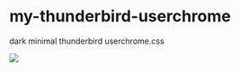 # my-thunderbird-userchrome
dark minimal thunderbird userchrome.css

<img src="http://i.imgur.com/jvlNx6u.png"></img>
